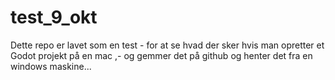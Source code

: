 # test_9_okt

Dette repo er lavet som en test - for at se hvad der sker hvis man opretter et Godot projekt på en mac ,- og gemmer det på github og henter det fra en windows maskine...

